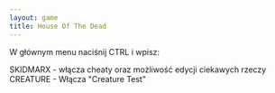 ```yaml
---
layout: game
title: House Of The Dead
---
```


W głównym menu naciśnij CTRL i wpisz:

SKIDMARX - włącza cheaty oraz możliwość edycji ciekawych rzeczy
CREATURE - Włącza "Creature Test"
